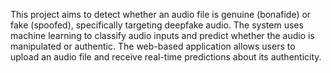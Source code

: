 This project aims to detect whether an audio file is genuine (bonafide) or fake (spoofed), specifically targeting deepfake audio.
The system uses machine learning to classify audio inputs and predict whether the audio is manipulated or authentic. 
The web-based application allows users to upload an audio file and receive real-time predictions about its authenticity.
